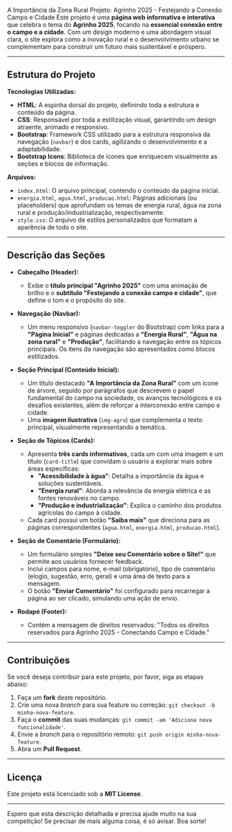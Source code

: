  A Importância da Zona Rural
Projeto: Agrinho 2025 - Festejando a Conexão Campo e Cidade
Este projeto é uma **página web informativa e interativa** que celebra o tema do **Agrinho 2025**, focando na **essencial conexão entre o campo e a cidade**. Com um design moderno e uma abordagem visual clara, o site explora como a inovação rural e o desenvolvimento urbano se complementam para construir um futuro mais sustentável e próspero.

---

## Estrutura do Projeto

**Tecnologias Utilizadas:**

* **HTML**: A espinha dorsal do projeto, definindo toda a estrutura e conteúdo da página.
* **CSS**: Responsável por toda a estilização visual, garantindo um design atraente, animado e responsivo.
* **Bootstrap**: Framework CSS utilizado para a estrutura responsiva da navegação (`navbar`) e dos cards, agilizando o desenvolvimento e a adaptabilidade.
* **Bootstrap Icons**: Biblioteca de ícones que enriquecem visualmente as seções e blocos de informação.

**Arquivos:**

* `index.html`: O arquivo principal, contendo o conteúdo da página inicial.
* `energia.html`, `agua.html`, `producao.html`: Páginas adicionais (ou placeholders) que aprofundam os temas de energia rural, água na zona rural e produção/industrialização, respectivamente.
* `style.css`: O arquivo de estilos personalizados que formatam a aparência de todo o site.

---

## Descrição das Seções

* **Cabeçalho (Header):**
    * Exibe o **título principal "Agrinho 2025"** com uma animação de brilho e o **subtítulo "Festejando a conexão campo e cidade"**, que define o tom e o propósito do site.

* **Navegação (Navbar):**
    * Um menu responsivo (`navbar-toggler` do Bootstrap) com links para a **"Página Inicial"** e páginas dedicadas a **"Energia Rural"**, **"Água na zona rural"** e **"Produção"**, facilitando a navegação entre os tópicos principais. Os itens da navegação são apresentados como blocos estilizados.

* **Seção Principal (Conteúdo Inicial):**
    * Um título destacado **"A Importância da Zona Rural"** com um ícone de árvore, seguido por parágrafos que descrevem o papel fundamental do campo na sociedade, os avanços tecnológicos e os desafios existentes, além de reforçar a interconexão entre campo e cidade.
    * Uma **imagem ilustrativa** (`img-agro`) que complementa o texto principal, visualmente representando a temática.

* **Seção de Tópicos (Cards):**
    * Apresenta **três cards informativos**, cada um com uma imagem e um título (`card-title`) que convidam o usuário a explorar mais sobre áreas específicas:
        * **"Acessibilidade à água"**: Detalha a importância da água e soluções sustentáveis.
        * **"Energia rural"**: Aborda a relevância da energia elétrica e as fontes renováveis no campo.
        * **"Produção e industrialização"**: Explica o caminho dos produtos agrícolas do campo à cidade.
    * Cada card possui um botão **"Saiba mais"** que direciona para as páginas correspondentes (`agua.html`, `energia.html`, `producao.html`).

* **Seção de Comentário (Formulário):**
    * Um formulário simples **"Deixe seu Comentário sobre o Site!"** que permite aos usuários fornecer feedback.
    * Inclui campos para nome, e-mail (obrigatório), tipo de comentário (elogio, sugestão, erro, geral) e uma área de texto para a mensagem.
    * O botão **"Enviar Comentário"** foi configurado para recarregar a página ao ser clicado, simulando uma ação de envio.

* **Rodapé (Footer):**
    * Contém a mensagem de direitos reservados: "Todos os direitos reservados para Agrinho 2025 - Conectando Campo e Cidade."

---

## Contribuições

Se você deseja contribuir para este projeto, por favor, siga as etapas abaixo:

1.  Faça um **fork** deste repositório.
2.  Crie uma nova *branch* para sua feature ou correção: `git checkout -b minha-nova-feature`.
3.  Faça o **commit** das suas mudanças: `git commit -am 'Adiciona nova funcionalidade'`.
4.  Envie a *branch* para o repositório remoto: `git push origin minha-nova-feature`.
5.  Abra um **Pull Request**.

---

## Licença

Este projeto está licenciado sob a **MIT License**.

---

Espero que esta descrição detalhada e precisa ajude muito na sua competição! Se precisar de mais alguma coisa, é só avisar. Boa sorte!
